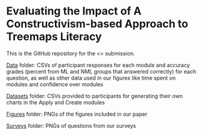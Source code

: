 # Evaluating the Impact of A Constructivism-based Approach to Treemaps Literacy

This is the GitHub repository for the <> submission.

<a href="https://github.com/vis-graphics/treemaps-literacy/tree/main/data">Data</a> folder: CSVs of participant responses for each module and accuracy grades (percent from ML and NML groups that answered correctly) for each question, as well as other data used in our figures like time spent on modules and confidence over modules

<a href="https://github.com/vis-graphics/treemaps-literacy/tree/main/datasets">Datasets</a> folder: CSVs provided to participants for generating their own charts in the Apply and Create modules

<a href="https://github.com/vis-graphics/treemaps-literacy/tree/main/figures">Figures</a> folder: PNGs of the figures included in our paper

<a href="https://github.com/vis-graphics/treemaps-literacy/tree/main/surveys">Surveys</a> folder: PNGs of questions from our surveys
